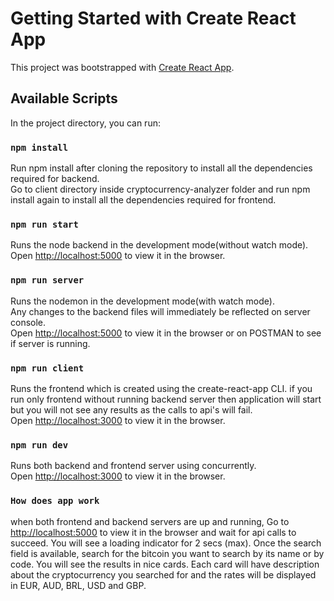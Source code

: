 # Getting Started with Create React App

This project was bootstrapped with [Create React App](https://github.com/facebook/create-react-app).

## Available Scripts

In the project directory, you can run:

### `npm install`

Run npm install after cloning the repository to install all the dependencies required for backend.\
Go to client directory inside cryptocurrency-analyzer folder and run npm install again to install all the dependencies required for frontend.

### `npm run start`

Runs the node backend in the development mode(without watch mode).\
Open [http://localhost:5000](http://localhost:5000) to view it in the browser.

### `npm run server`

Runs the nodemon in the development mode(with watch mode).\
Any changes to the backend files will immediately be reflected on server console.\
Open [http://localhost:5000](http://localhost:5000) to view it in the browser or on POSTMAN to see if server is running.

### `npm run client`

Runs the frontend which is created using the create-react-app CLI. if you run only frontend without running backend server then application will start but you will not see any results as the calls to api's will fail.\
Open [http://localhost:3000](http://localhost:3000) to view it in the browser.

### `npm run dev`

Runs both backend and frontend server using concurrently.\
Open [http://localhost:3000](http://localhost:3000) to view it in the browser.

### `How does app work`

when both frontend and backend servers are up and running, Go to [http://localhost:5000](http://localhost:5000) to view it in the browser and wait for api calls to succeed. You will see a loading indicator for 2 secs (max). Once the search field is available, search for the bitcoin you want to search by its name or by code. You will see the results in nice cards. Each card will have description about the cryptocurrency you searched for and the rates will be displayed in EUR, AUD, BRL, USD and GBP.

